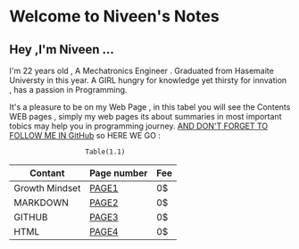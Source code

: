# Welcome to Niveen's Notes
## Hey ,I'm Niveen ...
I'm 22 years old , A Mechatronics Engineer . Graduated from Hasemaite Universty in this year.
A GIRL hungry for knowledge yet thirsty for innvation , has a passion in Programming.



It's a pleasure to  be on my Web Page , in this tabel you will see the Contents WEB pages , simply my web pages its about summaries in most important tobics may help you in programming journey.
[AND DON'T FORGET TO FOLLOW ME IN GitHub](https://github.com/NiveenAlSmadi) so HERE WE GO :

                       Table(1.1)                  
                      
| Contant | Page number  | Fee  |
| ---------| ----------- |---------|
|  Growth Mindset  | [PAGE1](https://niveenalsmadi.github.io/reading-notes/Growth%20Mindset)| 0$ |
|  MARKDOWN |[PAGE2](https://niveenalsmadi.github.io/reading-notes/Learning%20Markdown)| 0$ |
|  GITHUB |[PAGE3](https://niveenalsmadi.github.io/reading-notes/GITHUB)| 0$ | 
|  HTML|[PAGE4](https://niveenalsmadi.github.io/reading-notes/HTML)| 0$| 
